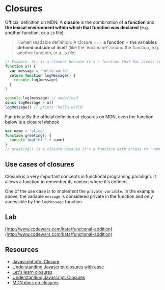 # Closures

Official definition on MDN: A **closure** is the combination of **a function** and **the lexical environment within which that function was declared** \(e.g. another function, or a .js file\).

> Human readable definition: A closure === **a function** + **the variables defined outside of itself** \(like the 'enclosure' around the function, e.g. another function, or a .js file\)
>

```javascript
// Example: b() is a closure because it's a function that has access to variable (`message`) outside its function scope 
function a() {
  var message = 'hello world'
  return function logMessage() {
    console.log(message) 
  }
}

console.log(message) // undefined
const logMessage = a()
logMessage() // prints 'hello world'
```

Fun trivia: By the official definition of closures on MDN, even the function below is a closure! \#shook

```javascript
var name = "alice"
function greeting() {
  console.log("hi " + name)
}
// greeting() is a closure because it's a function with access to 'name', which was defined outside itself
```

## Use cases of closures

Closure is a very important concepts in functional programing paradigm. It allows a function to remember its context where it's defined.

One of the use case is to implement the `private variable`. In the example above, the variable `message` is considered private in the function and only accessible by the `logMessage` function.

## Lab

[http://www.codewars.com/kata/functional-addition](http://www.codewars.com/kata/functional-addition)

## Resources

* [JavascriptInfo: Closure](http://javascript.info/closure)
* [Understanding Javascript closures with ease](http://javascriptissexy.com/understand-javascript-closures-with-ease/)
* [Let's learn closures](https://medium.freecodecamp.org/lets-learn-javascript-closures-66feb44f6a44)
* [Understanding Javascript: Closures](https://hackernoon.com/understanding-javascript-closures-4188edf5ea1b)
* [MDN docs on closures](https://developer.mozilla.org/en-US/docs/Web/JavaScript/Closures)

